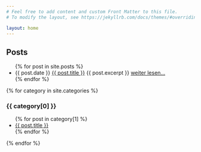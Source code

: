 ```yaml
---
# Feel free to add content and custom Front Matter to this file.
# To modify the layout, see https://jekyllrb.com/docs/themes/#overriding-theme-defaults

layout: home
---
```


<h2>Posts</h2>
<ul class='post-list'>
  {% for post in site.posts %}
    <li class='post-link'>
      {{ post.date }}
      <a href="{{ post.url }}">{{ post.title }}</a>
      {{ post.excerpt }}
      <a href="{{ post.url }}">weiter lesen...</a>
    </li>
  {% endfor %}
</ul>
  
  {% for category in site.categories %}
  <h3>{{ category[0] }}</h3>
  <ul>
    {% for post in category[1] %}
      <li><a href="{{ post.url }}">{{ post.title }}</a></li>
    {% endfor %}
  </ul>
{% endfor %}

